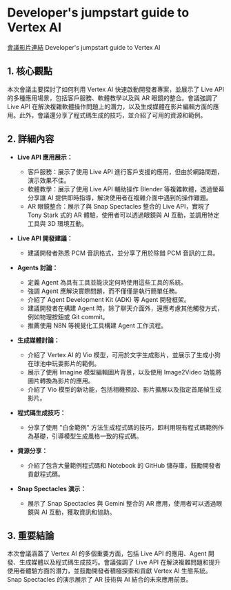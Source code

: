 # Developer's jumpstart guide to Vertex AI
[會議影片連結](https://www.youtube.com/watch?v=irnZxftBSU4)
Developer's jumpstart guide to Vertex AI

## 1. 核心觀點

本次會議主要探討了如何利用 Vertex AI 快速啟動開發者專案，並展示了 Live API 的多種應用場景，包括客戶服務、軟體教學以及與 AR 眼鏡的整合。會議強調了 Live API 在解決複雜軟體操作問題上的潛力，以及生成媒體在影片編輯方面的應用。此外，會議還分享了程式碼生成的技巧，並介紹了可用的資源和範例。

## 2. 詳細內容

- **Live API 應用展示：**
    - 客戶服務：展示了使用 Live API 進行客戶支援的應用，但由於網路問題，演示效果不佳。
    - 軟體教學：展示了使用 Live API 輔助操作 Blender 等複雜軟體，透過螢幕分享讓 AI 提供即時指導，解決使用者在複雜介面中遇到的操作難題。
    - AR 眼鏡整合：展示了與 Snap Spectacles 整合的 Live API，實現了 Tony Stark 式的 AR 體驗，使用者可以透過眼鏡與 AI 互動，並調用特定工具與 3D 環境互動。

- **Live API 開發建議：**
    - 建議開發者熟悉 PCM 音訊格式，並分享了用於除錯 PCM 音訊的工具。

- **Agents 討論：**
    - 定義 Agent 為具有工具並能決定何時使用這些工具的系統。
    - 強調 Agent 應解決實際問題，而不僅僅是執行簡單任務。
    - 介紹了 Agent Development Kit (ADK) 等 Agent 開發框架。
    - 建議開發者在構建 Agent 時，除了聊天介面外，還應考慮其他觸發方式，例如物理按鈕或 Git commit。
    - 推薦使用 N8N 等視覺化工具構建 Agent 工作流程。

- **生成媒體討論：**
    - 介紹了 Vertex AI 的 Vio 模型，可用於文字生成影片，並展示了生成小狗在球池中玩耍影片的範例。
    - 展示了使用 Imagine 模型編輯圖片背景，以及使用 Image2Video 功能將圖片轉換為影片的應用。
    - 介紹了 Vio 模型的新功能，包括相機預設、影片擴展以及指定首尾幀生成影片。

- **程式碼生成技巧：**
    - 分享了使用 "白金範例" 方法生成程式碼的技巧，即利用現有程式碼範例作為基礎，引導模型生成風格一致的程式碼。

- **資源分享：**
    - 介紹了包含大量範例程式碼和 Notebook 的 GitHub 儲存庫，鼓勵開發者貢獻程式碼。

- **Snap Spectacles 演示：**
    - 展示了 Snap Spectacles 與 Gemini 整合的 AR 應用，使用者可以透過眼鏡與 AI 互動，獲取資訊和協助。

## 3. 重要結論

本次會議涵蓋了 Vertex AI 的多個重要方面，包括 Live API 的應用、Agent 開發、生成媒體以及程式碼生成技巧。會議強調了 Live API 在解決複雜問題和提升使用者體驗方面的潛力，並鼓勵開發者積極探索和貢獻 Vertex AI 生態系統。Snap Spectacles 的演示展示了 AR 技術與 AI 結合的未來應用前景。
